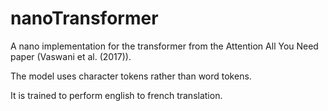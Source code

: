 # nanoTransformer
A nano implementation for the transformer from the Attention All You Need paper (Vaswani et al. (2017)).

The model uses character tokens rather than word tokens. 

It is trained to perform english to french translation.


